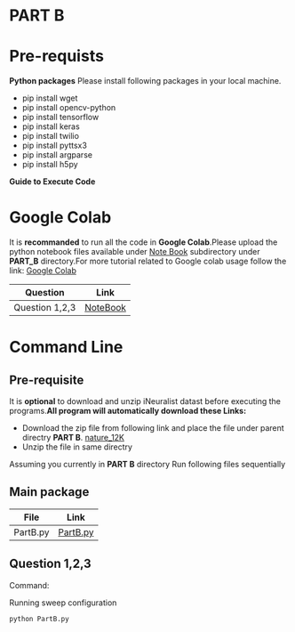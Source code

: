 # PART B
# Pre-requists 

**Python packages**	
Please install following packages in your local machine.
- pip install wget
- pip install opencv-python
- pip install tensorflow
- pip install keras
- pip install twilio
- pip install  pyttsx3
- pip install  argparse
- pip install h5py



**Guide to Execute Code**
# 
# Google Colab

 It is **recommanded** to run all the code in **Google Colab**.Please upload the python notebook files available under [Note Book](https://github.com/kankancs21m026/cs6910_assignment2/tree/main/PART%20A/NoteBooks) subdirectory under **PART_B** directory.For more tutorial related to Google colab usage follow the link: [Google Colab](https://colab.research.google.com/)

 | Question  | Link  |
| --- | ----------- | 
|Question 1,2,3| [NoteBook](https://github.com/kankancs21m026/cs6910_assignment2/tree/main/PART%20B/NoteBooks)|

# Command Line

## Pre-requisite
It is **optional** to download and unzip iNeuralist datast before executing the programs.**All program will automatically download these Links:**
- Download the zip file from following link and place the file under parent directry  **PART B**.
[nature_12K](https://storage.googleapis.com/wandb_datasets/nature_12K.zip)
- Unzip the file in same directry


Assuming you currently in **PART B** directory
Run following files sequentially

## Main package



 | File  | Link  |
| --- | ----------- | 
|PartB.py  | [PartB.py](https://github.com/kankancs21m026/cs6910_assignment2/blob/main/PART%20B/PartB.py)|

##  Question 1,2,3
Command:

Running sweep configuration
```
python PartB.py
```